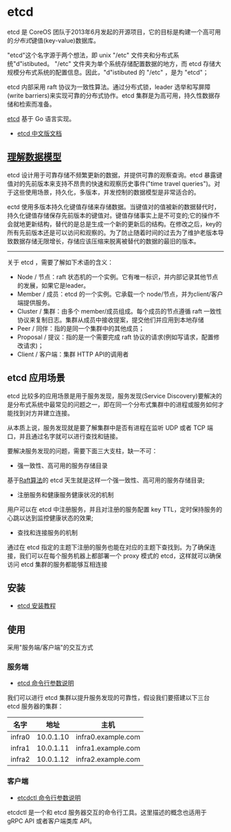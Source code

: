 # etcd

etcd 是 CoreOS 团队于2013年6月发起的开源项目，它的目标是构建一个高可用的*分布式*键值(key-value)数据库。

"etcd"这个名字源于两个想法，即 unix "/etc" 文件夹和分布式系统"d"istibuted。 "/etc" 文件夹为单个系统存储配置数据的地方，而 etcd 存储大规模分布式系统的配置信息。因此，"d"istibuted 的 "/etc" ，是为 "etcd"；

etcd 内部采用 raft 协议为一致性算法。通过分布式锁，leader 选举和写屏障(write barriers)来实现可靠的分布式协作。etcd 集群是为高可用，持久性数据存储和检索而准备。

[etcd](https://github.com/etcd-io/etcd) 基于 Go 语言实现。

- [etcd 中文版文档](https://doczhcn.gitbook.io/etcd/)


## [理解数据模型](https://doczhcn.gitbook.io/etcd/index/index-2/data_model)

etcd 设计用于可靠存储不频繁更新的数据，并提供可靠的观察查询。etcd 暴露键值对的先前版本来支持不昂贵的快速和观察历史事件("time travel queries")。对于这些使用场景，持久化，多版本，并发控制的数据模型是非常适合的。

ectd 使用多版本持久化键值存储来存储数据。当键值对的值被新的数据替代时，持久化键值存储保存先前版本的键值对。键值存储事实上是不可变的;它的操作不会就地更新结构，替代的是总是生成一个新的更新后的结构。在修改之后，key的所有先前版本还是可以访问和观察的。为了防止随着时间的过去为了维护老版本导致数据存储无限增长，存储应该压缩来脱离被替代的数据的最旧的版本。

---------------------

关于 etcd ，需要了解如下术语的含义：

- Node / 节点：raft 状态机的一个实例。它有唯一标识，并内部记录其他节点的发展，如果它是leader。
- Member / 成员：etcd 的一个实例。它承载一个 node/节点，并为client/客户端提供服务。
- Cluster / 集群：由多个 member/成员组成。每个成员的节点遵循 raft 一致性协议来复制日志。集群从成员中接收提案，提交他们并应用到本地存储
- Peer / 同伴：指的是同一个集群中的其他成员；
- Proposal / 提议：指的是一个需要完成 raft 协议的请求(例如写请求，配置修改请求)；
- Client / 客户端：集群 HTTP API的调用者


## etcd 应用场景

etcd 比较多的应用场景是用于服务发现，服务发现(Service Discovery)要解决的是分布式系统中最常见的问题之一，即在同一个分布式集群中的进程或服务如何才能找到对方并建立连接。

从本质上说，服务发现就是要了解集群中是否有进程在监听 UDP 或者 TCP 端口，并且通过名字就可以进行查找和链接。

要解决服务发现的问题，需要下面三大支柱，缺一不可：

- 强一致性、高可用的服务存储目录

基于[Raft算法](https://www.cnblogs.com/xybaby/p/10124083.html)的 etcd 天生就是这样一个强一致性、高可用的服务存储目录;

- 注册服务和健康服务健康状况的机制

用户可以在 etcd 中注册服务，并且对注册的服务配置 key TTL，定时保持服务的心跳以达到监控健康状态的效果;

- 查找和连接服务的机制

通过在 etcd 指定的主题下注册的服务也能在对应的主题下查找到。为了确保连接，我们可以在每个服务机器上都部署一个 proxy 模式的 etcd，这样就可以确保访问 etcd 集群的服务都能够互相连接

## 安装

- [etcd 安装教程](https://etcd.io/docs/v3.4/dl-build/)

## 使用

采用"服务端/客户端"的交互方式

### 服务端

- [etcd 命令行参数说明](etcd命令行参数说明.txt)

我们可以进行 etcd 集群以提升服务发现的可靠性，假设我们要搭建以下三台 etcd 服务器的集群：

| 名字 | 地址 | 主机 |
| --- | --- | --- |
| infra0 | 10.0.1.10 | infra0.example.com |
| infra1 | 10.0.1.11 | infra1.example.com |
| infra2 | 10.0.1.12 | infra2.example.com |



### 客户端
- [etcdctl 命令行参数说明](etcdctl命令行参数说明.txt)

etcdctl 是一个和 etcd 服务器交互的命令行工具。这里描述的概念也适用于 gRPC API 或者客户端类库 API。
